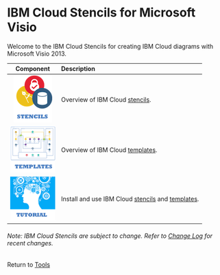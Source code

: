 # IBM Cloud Stencils for Microsoft Visio

Welcome to the IBM Cloud Stencils for creating IBM Cloud diagrams with Microsoft Visio 2013.  

| Component | Description |
| :---: | :--- |
| [![Stencils](images/stencils_icon.png)](components/stencils.md) | Overview of IBM Cloud [stencils](stencils). | 
| [![Templates](images/templates_icon.png)](components/templates.md) | Overview of IBM Cloud [templates](templates). |
| [![Tutorial](images/tutorial_icon.png)](components/tutorial.md) | Install and use IBM Cloud [stencils](stencils) and [templates](templates). |

###### Note: IBM Cloud Stencils are subject to change.  Refer to [Change Log](components/change_log.md) for recent changes.

Return to [Tools](/README.md) 
